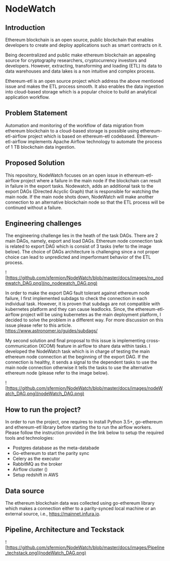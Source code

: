 # NodeWatch

## Introduction

Ethereum blockchain is an open source, public blockchain that enables developers to create and deploy applications such as smart contracts on it. 

Being decentralized and public make ethereum blockchain an appealing source for cryptography researchers, cryptocurrency investors and developers. However, extracting, transforming and loading (ETL) its data to data warehouses and data lakes is a non intuitive and complex process. 

Ethereum-etl is an open source project which address the above mentioned issue and makes the ETL process smooth. It also enables the data ingestion into cloud-based storage which is a popular choice to build an analytical application workflow.

## Problem Statement

Automation and monitoring of the workflow of data migration from ethereum blockchain to a cloud-based storage is possible using ethereum-etl-airflow project which is based on ethereum-etl codebased. Ethereum-etl-airflow implements Apache Airflow technology to automate the process of 1 TB blockchain data ingestion.

## Proposed Solution
This repository, NodeWatch focuses on an open issue in ethereum-etl-airflow project where a failure in the main node if the blockchain can result in failure in the export tasks. Nodewatch, adds an additional task to the export DAGs (Directed Acyclic Graph) that is responsible for watching the main node. If the main node shots down, NodeWatch will make another connection to an alternative blockchain node so that the ETL process will be continued without a failure.

## Engineering challenges

The engineering challenge lies in the heath of the task DAGs. There are 2 main DAGs, namely, export and load DAGs. Ethereum node connection task is related to export DAG which is consist of 3 tasks (refer to the image below). The choice of DAGs architecture is challenging since a not proper choice can lead to unpredicted and imperformant behavior of the ETL process. 

![https://github.com/sfermion/NodeWatch/blob/master/docs/images/no_nodewatch_DAG.png](no_nodewatch_DAG.png)

In order to make the export DAG fault tolerant against ethereum node failure, I first implemented subdags to check the connection in each individual task. However, it is proven that subdags are not compatible with kubernetes platform and they can cause leadlocks. Since, the ethereum-etl-airflow project will be using kubernetes as the main deployment platform, I decided to solve the problem in a different way. For more discussion on this issue please refer to this article. https://www.astronomer.io/guides/subdags/

My second solution and final proposal to this issue is implementing cross-communication (XCOM) feature in airflow to share data within tasks. I developed the NodeWatch task which is in charge of testing the main ethereum node connection at the beginning of the export DAG. If the connection is healthy, it sends a signal to the dependent tasks to use the main node connection otherwise it tells the tasks to use the alternative ethereum node (please refer to the image below).

![https://github.com/sfermion/NodeWatch/blob/master/docs/images/nodeWatch_DAG.png](nodeWatch_DAG.png)


## How to run the project?

In order to run the project, one requires to install Python 3.5+, go-ethereum and ethereum-etl library before starting the to run the airflow workers. Please follow the instruction provided in the link below to setup the required tools and technologies:

* Postgres database as the meta-databade 
* Go-ethereum to start the parity sync
* Celery as the executor
* RabbitMQ as the broker
* Airflow cluster ()
* Setup redshift in AWS

## Data source

The ethereum blockchain data was collected using go-ethereum library which makes a connection either to a parity-synced local machine or an external source, i.e., https://mainnet.infura.io. 

## Pipeline, Architecture and Teckstack

![https://github.com/sfermion/NodeWatch/blob/master/docs/images/Pipeline_techstack.png](nodeWatch_DAG.png)
